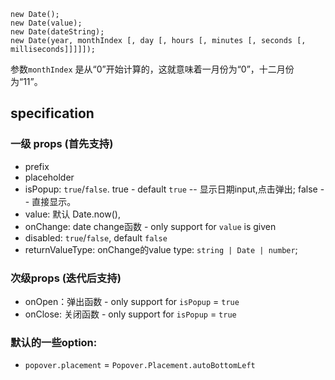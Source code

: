```
new Date();
new Date(value);
new Date(dateString);
new Date(year, monthIndex [, day [, hours [, minutes [, seconds [, milliseconds]]]]]);
```

参数`monthIndex` 是从“0”开始计算的，这就意味着一月份为“0”，十二月份为“11”。

## specification

### 一级 props (首先支持)
- prefix
- placeholder
- isPopup: `true`/`false`. true - default `true` -- 显示日期input,点击弹出; false -- 直接显示。
- value: 默认 Date.now(), 
- onChange: date change函数 - only support for `value` is given
- disabled: `true`/`false`, default `false`
- returnValueType: onChange的value type: `string | Date | number`;


### 次级props (迭代后支持)
- onOpen：弹出函数 - only support for `isPopup` = `true`
- onClose: 关闭函数 - only support for `isPopup` = `true`

### 默认的一些option:
- `popover.placement` = `Popover.Placement.autoBottomLeft`